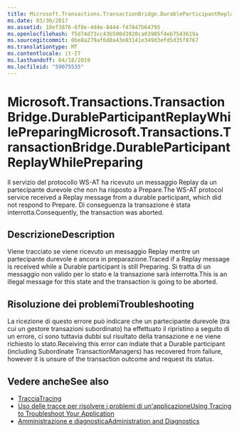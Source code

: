 ```yaml
---
title: Microsoft.Transactions.TransactionBridge.DurableParticipantReplayWhilePreparing
ms.date: 03/30/2017
ms.assetid: 10ef3876-6f8e-4d4e-8444-f47847b64795
ms.openlocfilehash: f5d74d73cc43b500d3920ca03905f4eb7543619a
ms.sourcegitcommit: 0be8a279af6d8a43e03141e349d3efd5d35f8767
ms.translationtype: MT
ms.contentlocale: it-IT
ms.lasthandoff: 04/18/2019
ms.locfileid: "59075535"
---
```

# <a name="microsofttransactionstransactionbridgedurableparticipantreplaywhilepreparing"></a><span data-ttu-id="c84cb-102">Microsoft.Transactions.TransactionBridge.DurableParticipantReplayWhilePreparing</span><span class="sxs-lookup"><span data-stu-id="c84cb-102">Microsoft.Transactions.TransactionBridge.DurableParticipantReplayWhilePreparing</span></span>
<span data-ttu-id="c84cb-103">Il servizio del protocollo WS-AT ha ricevuto un messaggio Replay da un partecipante durevole che non ha risposto a Prepare.</span><span class="sxs-lookup"><span data-stu-id="c84cb-103">The WS-AT protocol service received a Replay message from a durable participant, which did not respond to Prepare.</span></span> <span data-ttu-id="c84cb-104">Di conseguenza la transazione è stata interrotta.</span><span class="sxs-lookup"><span data-stu-id="c84cb-104">Consequently, the transaction was aborted.</span></span>  
  
## <a name="description"></a><span data-ttu-id="c84cb-105">Descrizione</span><span class="sxs-lookup"><span data-stu-id="c84cb-105">Description</span></span>  
 <span data-ttu-id="c84cb-106">Viene tracciato se viene ricevuto un messaggio Replay mentre un partecipante durevole è ancora in preparazione.</span><span class="sxs-lookup"><span data-stu-id="c84cb-106">Traced if a Replay message is received while a Durable participant is still Preparing.</span></span> <span data-ttu-id="c84cb-107">Si tratta di un messaggio non valido per lo stato e la transazione sarà interrotta.</span><span class="sxs-lookup"><span data-stu-id="c84cb-107">This is an illegal message for this state and the transaction is going to be aborted.</span></span>  
  
## <a name="troubleshooting"></a><span data-ttu-id="c84cb-108">Risoluzione dei problemi</span><span class="sxs-lookup"><span data-stu-id="c84cb-108">Troubleshooting</span></span>  
 <span data-ttu-id="c84cb-109">La ricezione di questo errore può indicare che un partecipante durevole (tra cui un gestore transazioni subordinato) ha effettuato il ripristino a seguito di un errore, ci sono tuttavia dubbi sul risultato della transazione e ne viene richiesto lo stato.</span><span class="sxs-lookup"><span data-stu-id="c84cb-109">Receiving this error can indiate that a Durable participant (including Subordinate TransactionManagers) has recovered from failure, however it is unsure of the transaction outcome and request its status.</span></span>  
  
## <a name="see-also"></a><span data-ttu-id="c84cb-110">Vedere anche</span><span class="sxs-lookup"><span data-stu-id="c84cb-110">See also</span></span>

- [<span data-ttu-id="c84cb-111">Traccia</span><span class="sxs-lookup"><span data-stu-id="c84cb-111">Tracing</span></span>](../../../../../docs/framework/wcf/diagnostics/tracing/index.md)
- [<span data-ttu-id="c84cb-112">Uso delle tracce per risolvere i problemi di un'applicazione</span><span class="sxs-lookup"><span data-stu-id="c84cb-112">Using Tracing to Troubleshoot Your Application</span></span>](../../../../../docs/framework/wcf/diagnostics/tracing/using-tracing-to-troubleshoot-your-application.md)
- [<span data-ttu-id="c84cb-113">Amministrazione e diagnostica</span><span class="sxs-lookup"><span data-stu-id="c84cb-113">Administration and Diagnostics</span></span>](../../../../../docs/framework/wcf/diagnostics/index.md)
